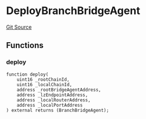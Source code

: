 # DeployBranchBridgeAgent
[Git Source](https://github.com/Maia-DAO/2023-09-maia-remediations/blob/main/src/BranchBridgeAgent.sol)


## Functions
### deploy


```solidity
function deploy(
    uint16 _rootChainId,
    uint16 _localChainId,
    address _rootBridgeAgentAddress,
    address _lzEndpointAddress,
    address _localRouterAddress,
    address _localPortAddress
) external returns (BranchBridgeAgent);
```


